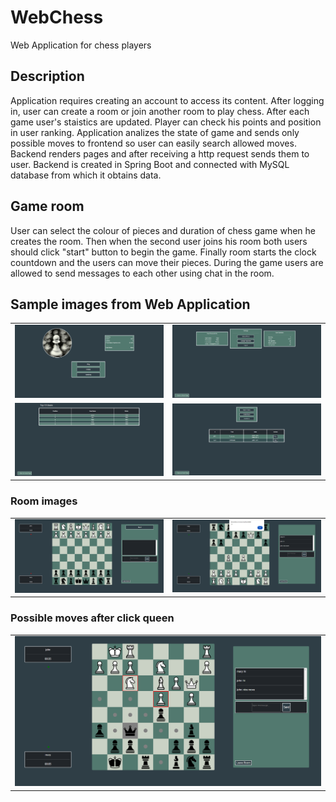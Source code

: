 # WebChess
Web Application for chess players

## Description
Application requires creating an account to access its content. After logging in, user can create a room or join another room to play chess. After each game user's staistics are updated. 
Player can check his points and position in user ranking. Application analizes the state of game and sends only possible moves to frontend so user can easily search allowed moves. Backend renders pages and after receiving a http request sends them to user.
Backend is created in Spring Boot and connected with MySQL database from which it obtains data. 

## Game room
User can select the colour of pieces and duration of chess game when he creates the room. Then when the second user joins his room both users should click "start" button to begin the game.
Finally room starts the clock countdown and the users can move their pieces. During the game users are allowed to send messages to each other using chat in the room.

## Sample images from Web Application
|                                           |                                            |
| ----------------------------------------- |--------------------------------------------|
|<img src="images/main.png"> | <img src="images/profile.png"> |
|<img src="images/ranking.png"> | <img src="images/lobby.png"> |

### Room images
|                                           |                                            |
| ----------------------------------------- |--------------------------------------------|
|<img src="images/room.png"> | <img src="images/room-3.png"> |

### Possible moves after click queen
|                                           |
| ----------------------------------------- |
|<img src="images/room-2.png"> |
